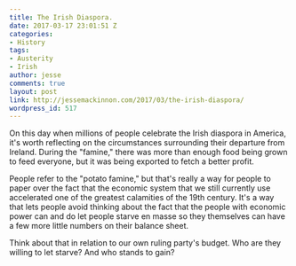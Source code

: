 ```yaml
---
title: The Irish Diaspora.
date: 2017-03-17 23:01:51 Z
categories:
- History
tags:
- Austerity
- Irish
author: jesse
comments: true
layout: post
link: http://jessemackinnon.com/2017/03/the-irish-diaspora/
wordpress_id: 517
---
```


On this day when millions of people celebrate the Irish diaspora in America, it's worth reflecting on the circumstances surrounding their departure from Ireland. During the "famine," there was more than enough food being grown to feed everyone, but it was being exported to fetch a better profit.

People refer to the "potato famine," but that's really a way for people to paper over the fact that the economic system that we still currently use accelerated one of the greatest calamities of the 19th century. It's a way that lets people avoid thinking about the fact that the people with economic power can and do let people starve en masse so they themselves can have a few more little numbers on their balance sheet.

Think about that in relation to our own ruling party's budget. Who are they willing to let starve? And who stands to gain?
